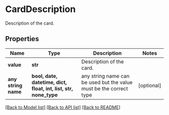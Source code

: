 # CardDescription

Description of the card.

## Properties
Name | Type | Description | Notes
------------ | ------------- | ------------- | -------------
**value** | **str** | Description of the card. | 
**any string name** | **bool, date, datetime, dict, float, int, list, str, none_type** | any string name can be used but the value must be the correct type | [optional]

[[Back to Model list]](../README.md#documentation-for-models) [[Back to API list]](../README.md#documentation-for-api-endpoints) [[Back to README]](../README.md)


